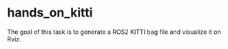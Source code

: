 # hands_on_kitti
The goal of this task is to generate a ROS2 KITTI bag file and visualize it on Rviz. 
